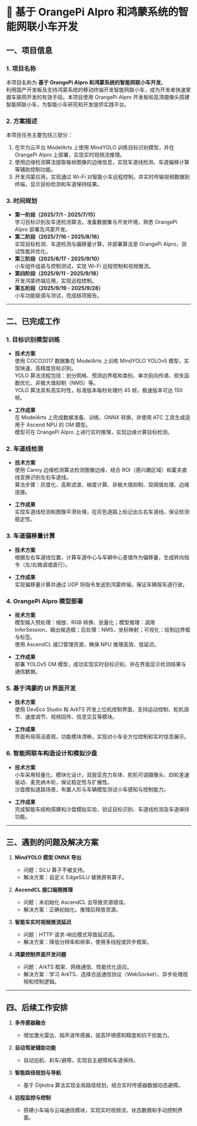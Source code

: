 # 🚗 基于 OrangePi AIpro 和鸿蒙系统的智能网联小车开发

## 一、项目信息

### 1. 项目名称
本项目名称为 **基于 OrangePi AIpro 和鸿蒙系统的智能网联小车开发**。  
利用国产开发板及支持鸿蒙系统的移动终端开发智能网联小车，成为开发者快速掌握车联网开发的有效手段。本项目使用 OrangePi AIpro 开发板和高清摄像头搭建智能网联小车，为智能小车研究和开发提供实践平台。

### 2. 方案描述
本项目任务主要包括三部分：  
1. 在华为云平台 ModelArts 上使用 MindYOLO 训练目标识别模型，并在 OrangePi AIpro 上部署，实现实时视频流推理。  
2. 使用边缘检测算法提取每帧图像的边缘信息，实现车道线检测、车道偏移计算等辅助控制功能。  
3. 开发鸿蒙应用，实现通过 Wi-Fi 对智能小车远程控制，并实时传输视频数据到终端，显示目标检测和车道保持结果。

### 3. 时间规划
- **第一阶段（2025/7/1 - 2025/7/15）**  
  学习目标识别及车道检测算法，准备数据集与开发环境，熟悉 OrangePi AIpro 部署及鸿蒙开发。  
- **第二阶段（2025/7/16 - 2025/8/16）**  
  实现目标检测、车道检测与偏移量计算，并部署算法至 OrangePi AIpro，测试性能并优化。  
- **第三阶段（2025/8/17 - 2025/9/10）**  
  小车组件组装与控制测试，实现 Wi-Fi 远程控制和视频推流。  
- **第四阶段（2025/9/11 - 2025/9/18）**  
  开发鸿蒙终端应用，实现远程控制。  
- **第五阶段（2025/9/19 - 2025/9/28）**  
  小车功能联调与测试，完成结项报告。

---

## 二、已完成工作

### 1. 目标识别模型训练
- **技术方案**  
  使用 COCO2017 数据集在 ModelArts 上训练 MindYOLO YOLOv5 模型，实现快速、高精度目标识别。  
  YOLO 算法流程包括：划分网格、预测边界框和类别、单次前向传递、损失函数优化、非极大值抑制（NMS）等。  
  YOLO 算法具有高实时性，标准版本每秒处理约 45 帧，极速版本可达 150 帧。

- **工作成果**  
  在 ModelArts 上完成数据准备、训练、ONNX 转换，并使用 ATC 工具生成适用于 Ascend NPU 的 OM 模型。  
  模型可在 OrangePi AIpro 上进行实时推理，实现边缘计算目标检测。

### 2. 车道线检测
- **技术方案**  
  使用 Canny 边缘检测算法检测图像边缘，结合 ROI（感兴趣区域）和霍夫直线变换识别左右车道线。  
  算法步骤：灰度化、高斯滤波、梯度计算、非极大值抑制、双阈值处理、边缘连接。

- **工作成果**  
  实现车道线检测和图像平滑处理，在灰色道路上标记出左右车道线，保证检测稳定性。

### 3. 车道偏移量计算
- **技术方案**  
  根据左右车道线位置，计算车道中心与车辆中心差值作为偏移量，生成转向指令（左/右微调或直行）。

- **工作成果**  
  实现偏移量计算并通过 UDP 将指令发送到鸿蒙终端，保证车辆按车道行驶。

### 4. OrangePi AIpro 模型部署
- **技术方案**  
  模型输入预处理：缩放、RGB 转换、张量化；模型推理：调用 InferSession，输出候选框；后处理：NMS、坐标映射；可视化：绘制边界框与标签。  
  使用 AscendCL 接口管理资源，确保 NPU 推理高效、低延迟。

- **工作成果**  
  部署 YOLOv5 OM 模型，成功实现实时目标识别，并在界面显示检测结果与通信数据。

### 5. 基于鸿蒙的 UI 界面开发
- **技术方案**  
  使用 DevEco Studio 和 ArkTS 开发上位机控制界面，支持运动控制、舵机调节、速度调节、视频回传、信息交互等模块。  

- **工作成果**  
  界面布局简洁直观，功能模块清晰，实现对小车全方位控制和实时信息展示。

### 6. 智能网联车构造设计和模拟沙盘
- **技术方案**  
  小车采用轻量化、模块化设计，双层亚克力车体、舵机可调摄像头、四轮差速驱动、麦克纳木轮，保证稳定性与扩展性。  
  沙盘模拟道路场景，布置人形与车辆模型测试小车感知与控制能力。

- **工作成果**  
  完成智能车结构搭建和沙盘模拟实验，验证目标识别、车道线检测及车道保持功能。

---

## 三、遇到的问题及解决方案
1. **MindYOLO 模型 ONNX 导出**  
   - 问题：SiLU 算子不被支持。  
   - 解决方案：自定义 EdgeSiLU 替换原有算子。

2. **AscendCL 接口端侧推理**  
   - 问题：未初始化 AscendCL 会导致资源错误。  
   - 解决方案：正确初始化、推理后释放资源。

3. **智能车实时视频推流延迟**  
   - 问题：HTTP 请求-响应模式导致延迟高。  
   - 解决方案：降低分辨率和帧率，使用多线程或异步框架。

4. **鸿蒙控制界面开发问题**  
   - 问题：ArkTS 框架、网络通信、性能优化适应。  
   - 解决方案：学习 ArkTS、选择合适通信协议（WebSocket）、异步处理视频和控制逻辑。

---

## 四、后续工作安排
1. **多传感器融合**  
   - 增加激光雷达、超声波传感器，提高环境感知精度和抗干扰能力。

2. **自动驾驶辅助功能**  
   - 自动巡航、刹车/避障，实现自主避障和车道保持。

3. **智能路径规划与导航**  
   - 基于 Dijkstra 算法实现全局路径规划，结合实时传感器数据动态避障。

4. **远程监控与控制**  
   - 搭建小车端与云端通信模块，实现实时视频流、状态数据和手动控制界面。
